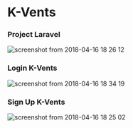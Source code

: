 # K-Vents
### Project Laravel
![screenshot from 2018-04-16 18 26 12](https://user-images.githubusercontent.com/25784574/38806533-c0201810-41a3-11e8-88b1-464b0e13adf6.png)

### Login K-Vents
![screenshot from 2018-04-16 18 34 19](https://user-images.githubusercontent.com/25784574/38806850-d6c833ee-41a4-11e8-988e-c14bbf322ac1.png)

### Sign Up K-Vents
![screenshot from 2018-04-16 18 25 02](https://user-images.githubusercontent.com/25784574/38806554-d2d99260-41a3-11e8-9cce-211b3e1e32fe.png)
